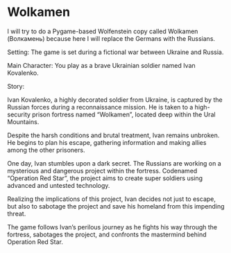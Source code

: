 # Wolkamen
I will try to do a Pygame-based Wolfenstein copy called Wolkamen (Волкамень) because here I will replace the Germans with the Russians.

Setting: The game is set during a fictional war between Ukraine and Russia.

Main Character: You play as a brave Ukrainian soldier named Ivan Kovalenko.

Story:

Ivan Kovalenko, a highly decorated soldier from Ukraine, is captured by the Russian forces during a reconnaissance mission. He is taken to a high-security prison fortress named “Wolkamen”, located deep within the Ural Mountains.

Despite the harsh conditions and brutal treatment, Ivan remains unbroken. He begins to plan his escape, gathering information and making allies among the other prisoners.

One day, Ivan stumbles upon a dark secret. The Russians are working on a mysterious and dangerous project within the fortress. Codenamed “Operation Red Star”, the project aims to create super soldiers using advanced and untested technology.

Realizing the implications of this project, Ivan decides not just to escape, but also to sabotage the project and save his homeland from this impending threat.

The game follows Ivan’s perilous journey as he fights his way through the fortress, sabotages the project, and confronts the mastermind behind Operation Red Star.

